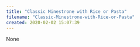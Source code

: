 ```yaml
---
title: "Classic Minestrone with Rice or Pasta"
filename: "Classic-Minestrone-with-Rice-or-Pasta"
created: 2020-02-02 15:07:39
---
```

None
